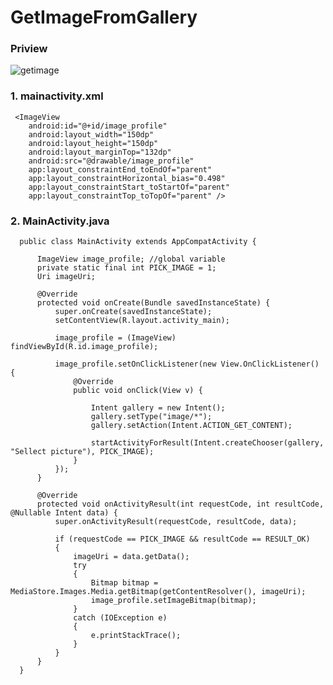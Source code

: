 # GetImageFromGallery

### Priview
![getimage](https://user-images.githubusercontent.com/43386555/58547040-d5e35f80-8230-11e9-8e4d-476b31b60f0b.gif)

### 1. mainactivity.xml
     <ImageView
        android:id="@+id/image_profile"
        android:layout_width="150dp"
        android:layout_height="150dp"
        android:layout_marginTop="132dp"
        android:src="@drawable/image_profile"
        app:layout_constraintEnd_toEndOf="parent"
        app:layout_constraintHorizontal_bias="0.498"
        app:layout_constraintStart_toStartOf="parent"
        app:layout_constraintTop_toTopOf="parent" />
        
### 2. MainActivity.java
      public class MainActivity extends AppCompatActivity {

          ImageView image_profile; //global variable
          private static final int PICK_IMAGE = 1;
          Uri imageUri;

          @Override
          protected void onCreate(Bundle savedInstanceState) {
              super.onCreate(savedInstanceState);
              setContentView(R.layout.activity_main);

              image_profile = (ImageView) findViewById(R.id.image_profile);

              image_profile.setOnClickListener(new View.OnClickListener() {
                  @Override
                  public void onClick(View v) {

                      Intent gallery = new Intent();
                      gallery.setType("image/*");
                      gallery.setAction(Intent.ACTION_GET_CONTENT);

                      startActivityForResult(Intent.createChooser(gallery, "Sellect picture"), PICK_IMAGE);
                  }
              });
          }

          @Override
          protected void onActivityResult(int requestCode, int resultCode, @Nullable Intent data) {
              super.onActivityResult(requestCode, resultCode, data);

              if (requestCode == PICK_IMAGE && resultCode == RESULT_OK)
              {
                  imageUri = data.getData();
                  try
                  {
                      Bitmap bitmap = MediaStore.Images.Media.getBitmap(getContentResolver(), imageUri);
                      image_profile.setImageBitmap(bitmap);
                  }
                  catch (IOException e)
                  {
                      e.printStackTrace();
                  }
              }
          }
      }

